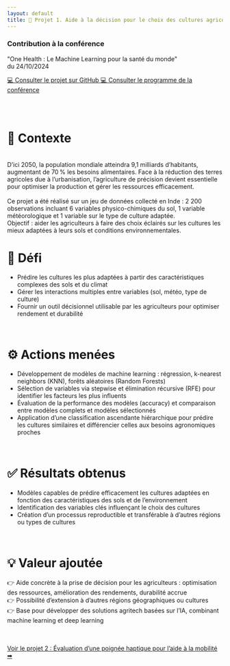 ```yaml
---
layout: default
title: 🌱 Projet 1. Aide à la décision pour le choix des cultures agricoles (Projet d'étude)
---
```


<div class="textecentre">
  <h3>Contribution à la conférence</h3>

  <p>
    "One Health : Le Machine Learning pour la santé du monde"<br>
    du 24/10/2024
  </p>

  <a href="https://github.com/emma-dcs/M2_Projet_Conf_ML" target="_blank" class="btn-github">
  💻 Consulter le projet sur GitHub
  </a>

  <a href="https://sites.google.com/view/confrence-spcialit-sciences-de/programme?authuser=0" target="_blank" class="btn-github">
  💻 Consulter le programme de la conférence
  </a>
</div>

<br><br>

# 🔎 Contexte
<br>
D’ici 2050, la population mondiale atteindra 9,1 milliards d’habitants, augmentant de 70 % les besoins alimentaires.
Face à la réduction des terres agricoles due à l’urbanisation, l’agriculture de précision devient essentielle pour optimiser la production et gérer les ressources efficacement.<br>
<br>
Ce projet a été réalisé sur un jeu de données collecté en Inde : 2 200 observations incluant 6 variables physico-chimiques du sol, 1 variable météorologique et 1 variable sur le type de culture adaptée.<br>
Objectif : aider les agriculteurs à faire des choix éclairés sur les cultures les mieux adaptées à leurs sols et conditions environnementales.

<br>

# 🎯 Défi

- Prédire les cultures les plus adaptées à partir des caractéristiques complexes des sols et du climat
- Gérer les interactions multiples entre variables (sol, météo, type de culture)
- Fournir un outil décisionnel utilisable par les agriculteurs pour optimiser rendement et durabilité

<br>

# ⚙️ Actions menées

- Développement de modèles de machine learning : régression, k-nearest neighbors (KNN), forêts aléatoires (Random Forests)
- Sélection de variables via stepwise et élimination récursive (RFE) pour identifier les facteurs les plus influents
- Évaluation de la performance des modèles (accuracy) et comparaison entre modèles complets et modèles sélectionnés
- Application d’une classification ascendante hiérarchique pour prédire les cultures similaires et différencier celles aux besoins agronomiques proches

<br>

# ✅ Résultats obtenus

- Modèles capables de prédire efficacement les cultures adaptées en fonction des caractéristiques des sols et de l’environnement
- Identification des variables clés influençant le choix des cultures
- Création d’un processus reproductible et transférable à d’autres régions ou types de cultures

<br>

# 💡 Valeur ajoutée

👉 Aide concrète à la prise de décision pour les agriculteurs : optimisation des ressources, amélioration des rendements, durabilité accrue<br>
👉 Possibilité d’extension à d’autres régions géographiques ou cultures<br>
👉 Base pour développer des solutions agritech basées sur l’IA, combinant machine learning et deep learning<br>
<br><br>


<div class="projet-navigation single-right">
  <a href="{{ site.baseurl }}/projet2" class="next-projet">Voir le projet 2 : Évaluation d’une poignée haptique pour l’aide à la mobilité ➡</a>
</div>